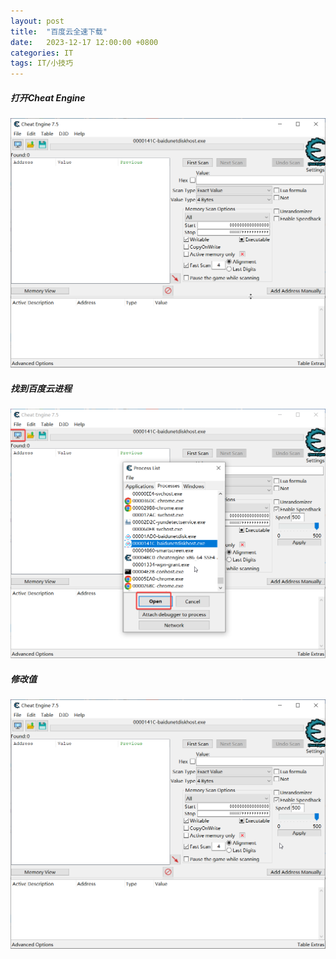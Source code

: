```yaml
---
layout: post
title:  "百度云全速下载"
date:   2023-12-17 12:00:00 +0800
categories: IT  
tags: IT/小技巧
---
```

##### 打开Cheat Engine
![](../image/cheateng1.png)
##### 找到百度云进程
![](../image/cheateng2.png)
##### 修改值
![](../image/cheateng3.png)